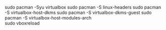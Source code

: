 sudo pacman -Syu virtualbox
sudo pacman -S linux-headers
sudo pacman -S virtualbox-host-dkms
sudo pacman -S virtualbox-dkms-guest
sudo pacman -S virtualbox-host-modules-arch  
sudo vboxreload
